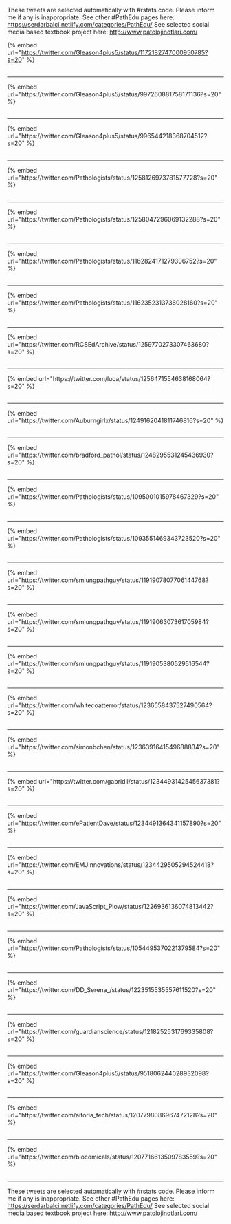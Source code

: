 

These tweets are selected automatically with #rstats code. Please inform me if any is inappropriate.
See other #PathEdu pages here: https://serdarbalci.netlify.com/categories/PathEdu/ 
See selected social media based textbook project here: http://www.patolojinotlari.com/

{% embed url="https://twitter.com/Gleason4plus5/status/1172182747000950785?s=20" %}<br>
<br>
<hr>
{% embed url="https://twitter.com/Gleason4plus5/status/997260881758171136?s=20" %}<br>
<br>
<hr>
{% embed url="https://twitter.com/Gleason4plus5/status/996544218368704512?s=20" %}<br>
<br>
<hr>
{% embed url="https://twitter.com/Pathologists/status/1258126973781577728?s=20" %}<br>
<br>
<hr>
{% embed url="https://twitter.com/Pathologists/status/1258047296069132288?s=20" %}<br>
<br>
<hr>
{% embed url="https://twitter.com/Pathologists/status/1162824171279306752?s=20" %}<br>
<br>
<hr>
{% embed url="https://twitter.com/Pathologists/status/1162352313736028160?s=20" %}<br>
<br>
<hr>
{% embed url="https://twitter.com/RCSEdArchive/status/1259770273307463680?s=20" %}<br>
<br>
<hr>
{% embed url="https://twitter.com/luca/status/1256471554638168064?s=20" %}<br>
<br>
<hr>
{% embed url="https://twitter.com/Auburngirlx/status/1249162041811746816?s=20" %}<br>
<br>
<hr>
{% embed url="https://twitter.com/bradford_pathol/status/1248295531245436930?s=20" %}<br>
<br>
<hr>
{% embed url="https://twitter.com/Pathologists/status/1095001015978467329?s=20" %}<br>
<br>
<hr>
{% embed url="https://twitter.com/Pathologists/status/1093551469343723520?s=20" %}<br>
<br>
<hr>
{% embed url="https://twitter.com/smlungpathguy/status/1191907807706144768?s=20" %}<br>
<br>
<hr>
{% embed url="https://twitter.com/smlungpathguy/status/1191906307361705984?s=20" %}<br>
<br>
<hr>
{% embed url="https://twitter.com/smlungpathguy/status/1191905380529516544?s=20" %}<br>
<br>
<hr>
{% embed url="https://twitter.com/whitecoatterror/status/1236558437527490564?s=20" %}<br>
<br>
<hr>
{% embed url="https://twitter.com/simonbchen/status/1236391641549688834?s=20" %}<br>
<br>
<hr>
{% embed url="https://twitter.com/gabridli/status/1234493142545637381?s=20" %}<br>
<br>
<hr>
{% embed url="https://twitter.com/ePatientDave/status/1234491364341157890?s=20" %}<br>
<br>
<hr>
{% embed url="https://twitter.com/EMJInnovations/status/1234429505294524418?s=20" %}<br>
<br>
<hr>
{% embed url="https://twitter.com/JavaScript_Plow/status/1226936136074813442?s=20" %}<br>
<br>
<hr>
{% embed url="https://twitter.com/Pathologists/status/1054495370221379584?s=20" %}<br>
<br>
<hr>
{% embed url="https://twitter.com/DD_Serena_/status/1223515535557611520?s=20" %}<br>
<br>
<hr>
{% embed url="https://twitter.com/guardianscience/status/1218252531769335808?s=20" %}<br>
<br>
<hr>
{% embed url="https://twitter.com/Gleason4plus5/status/951806244028932098?s=20" %}<br>
<br>
<hr>
{% embed url="https://twitter.com/aiforia_tech/status/1207798086967472128?s=20" %}<br>
<br>
<hr>
{% embed url="https://twitter.com/biocomicals/status/1207716613509783559?s=20" %}<br>
<br>
<hr>


These tweets are selected automatically with #rstats code. Please inform me if any is inappropriate.
See other #PathEdu pages here: https://serdarbalci.netlify.com/categories/PathEdu/ 
See selected social media based textbook project here: http://www.patolojinotlari.com/
